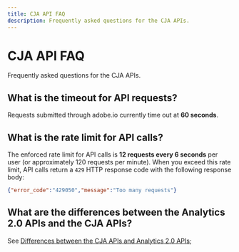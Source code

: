 ```yaml
---
title: CJA API FAQ
description: Frequently asked questions for the CJA APIs.
---
```


# CJA API FAQ

Frequently asked questions for the CJA APIs.

## What is the timeout for API requests?

Requests submitted through adobe.io currently time out at **60 seconds**.

## What is the rate limit for API calls?

The enforced rate limit for API calls is **12 requests every 6 seconds** per user (or approximately 120 requests per minute). When you exceed this rate limit, API calls return a `429` HTTP response code with the following response body:

```json
{"error_code":"429050","message":"Too many requests"}
```

## What are the differences between the Analytics 2.0 APIs and the CJA APIs?

See [Differences between the CJA APIs and Analytics 2.0 APIs](differences.md);
